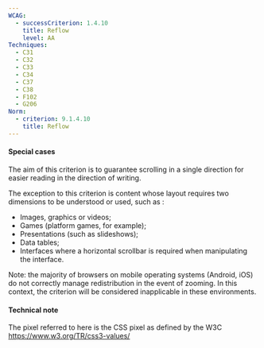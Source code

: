 ```yaml
---
WCAG:
  - successCriterion: 1.4.10
    title: Reflow
    level: AA
Techniques:
  - C31
  - C32
  - C33
  - C34
  - C37
  - C38
  - F102
  - G206
Norm:
  - criterion: 9.1.4.10
    title: Reflow
---
```


#### Special cases

The aim of this criterion is to guarantee scrolling in a single direction for easier reading in the direction of writing.

The exception to this criterion is content whose layout requires two dimensions to be understood or used, such as :

- Images, graphics or videos;
- Games (platform games, for example);
- Presentations (such as slideshows);
- Data tables;
- Interfaces where a horizontal scrollbar is required when manipulating the interface.

Note: the majority of browsers on mobile operating systems (Android, iOS) do not correctly manage redistribution in the event of zooming. In this context, the criterion will be considered inapplicable in these environments.

#### Technical note

The pixel referred to here is the CSS pixel as defined by the W3C https://www.w3.org/TR/css3-values/
